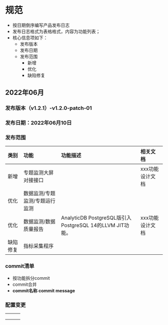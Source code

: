 # 规范

- 按日期倒序编写产品发布日志
- 发布日志格式为表格格式，内容为功能列表；
- 核心信息项如下：
  - 发布版本
  - 发布日期
  - 发布范围
    - 新增
    - 优化
    - 缺陷修复



## 2022年06月

### 发布版本（v1.2.1）-v1.2.0-patch-01

### 发布日期：2022年06月10日

### 发布范围

| 类别     | 功能                           | 功能描述                                                 | 相关文档        |
| :------- | :----------------------------- | :------------------------------------------------------- | :-------------- |
| 新增     | 专题监测大屏对接接口           |                                                          | xxx功能设计文档 |
| 优化     | 数据监测/专题监测/专题运行监测 |                                                          |                 |
| 优化     | 数据监测/数据质量报告          | AnalyticDB PostgreSQL版引入PostgreSQL 14的LLVM JIT功能。 | xxx功能设计文档 |
| 缺陷修复 | 指标采集程序                   |                                                          |                 |

### commit清单

- 按功能拆分commit
- commit合并
- **commit名称   commit message**

### 配置变更

|      |      |      |
| ---- | ---- | ---- |
|      |      |      |
|      |      |      |
|      |      |      |


